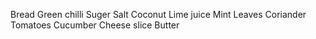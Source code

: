 Bread
Green chilli
Suger
Salt
Coconut
Lime juice
Mint Leaves
Coriander
Tomatoes
Cucumber
Cheese slice
Butter